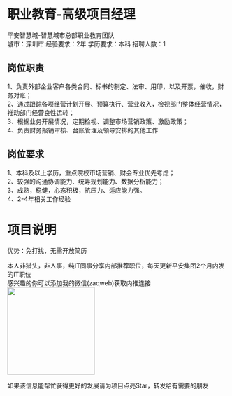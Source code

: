# 职业教育-高级项目经理
平安智慧城-智慧城市总部职业教育团队  
城市：深圳市 经验要求：2年 学历要求：本科  招聘人数：1

## 岗位职责
1、负责外部企业客户各类合同、标书的制定、法审、用印，以及开票，催收，财务对账；   
2、通过跟踪各项经营计划开展、预算执行、营业收入，检视部门整体经营情况，推动部门经营良性运转；   
3、根据业务开展情况，定期检视、调整市场营销政策、激励政策；   
4、负责财务报销审核、台账管理及领导安排的其他工作

## 岗位要求
1、本科及以上学历，重点院校市场营销、财会专业优先考虑；   
2、较强的沟通协调能力、统筹规划能力、数据分析能力；   
3、成熟，稳健，心态积极，抗压力、适应能力强。   
4、2-4年相关工作经验

# 项目说明

优势：免打扰，无需开放简历

本人非猎头，非人事，纯IT同事分享内部推荐职位，每天更新平安集团2个月内发的IT职位  
感兴趣的你可以添加我的微信(zaqweb)获取内推连接  
<img src="https://github.com/zaqweb/PA-IT-JOBS/blob/master/WechatICode.jpeg"  height="200" width="200">

如果该信息能帮忙获得更好的发展请为项目点亮Star，转发给有需要的朋友




